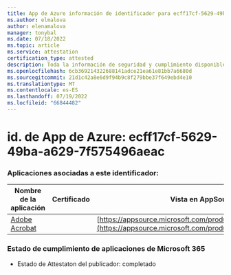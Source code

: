 ```yaml
---
title: App de Azure información de identificador para ecff17cf-5629-49ba-a629-7f575496aeac
ms.author: elmalova
author: elenamalova
manager: tonybal
ms.date: 07/18/2022
ms.topic: article
ms.service: attestation
certification_type: attested
description: Toda la información de seguridad y cumplimiento disponible para ecff17cf-5629-49ba-a629-7f575496aeac.
ms.openlocfilehash: 6cb369214322688141adce21ea61e81bb7a6680d
ms.sourcegitcommit: 21d1c42a8e6d9f94b9c8f279bbe37f649ebd4e10
ms.translationtype: MT
ms.contentlocale: es-ES
ms.lasthandoff: 07/19/2022
ms.locfileid: "66844482"
---
```

# <a name="azure-app-id-ecff17cf-5629-49ba-a629-7f575496aeac"></a>id. de App de Azure: ecff17cf-5629-49ba-a629-7f575496aeac


### <a name="apps-associated-with-this-id"></a>Aplicaciones asociadas a este identificador:
| **Nombre de la aplicación** | **Certificado** | **Vista en AppSource** |
|--------------|---------------|-----------------------|
| [Adobe Acrobat](../forward/WA200002564.md) |  | [https://appsource.microsoft.com/product/office/WA200002564](https://appsource.microsoft.com/product/office/WA200002564) |

### <a name="microsoft-365-app-compliance-status"></a>Estado de cumplimiento de aplicaciones de Microsoft 365
- Estado de Attestaton del publicador: completado
